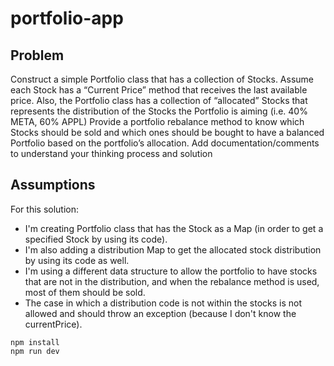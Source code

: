 # portfolio-app

## Problem

Construct a simple Portfolio class that has a collection of Stocks. Assume each Stock has a “Current Price” method that receives the last available price. Also, the Portfolio class has a collection of “allocated” Stocks that represents the distribution of the Stocks the Portfolio is aiming (i.e. 40% META, 60% APPL)
Provide a portfolio rebalance method to know which Stocks should be sold and which ones should be bought to have a balanced Portfolio based on the portfolio’s allocation.
Add documentation/comments to understand your thinking process and solution

## Assumptions

For this solution:
- I'm creating Portfolio class that has the Stock as a Map (in order to get a specified Stock by using its code). 
- I'm also adding a distribution Map to get the allocated stock distribution by using its code as well.
- I'm using a different data structure to allow the portfolio to have stocks that are not in the distribution, and when the rebalance method is used, most of them should be sold. 
- The case in which a distribution code is not within the stocks is not allowed and should throw an exception (because I don't know the currentPrice).


```
npm install
npm run dev
```